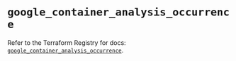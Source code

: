 # `google_container_analysis_occurrence`

Refer to the Terraform Registry for docs: [`google_container_analysis_occurrence`](https://registry.terraform.io/providers/hashicorp/google/6.20.0/docs/resources/container_analysis_occurrence).
